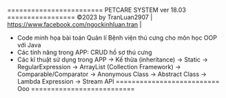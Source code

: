 ======================== PETCARE SYSTEM ver 18.03 =================
©2023 by TranLuan2907 | https://www.facebook.com/ngockinhluan.tran |

- Code minh họa bài toán Quản lí Bệnh viện thú cưng cho môn học OOP với Java
- Các tính năng trong APP: CRUD hồ sơ thú cưng
- Các kĩ thuật sử dụng trong APP
  -> Kế thừa (inheritance)
  -> Static
  -> RegularExpression
  -> ArrayList (Collection Framework)
  -> Comparable/Comparator
  -> Anonymous Class
  -> Abstract Class
  -> Lambda Expression
  -> Stream API
              ========================== Ooo ==========================
